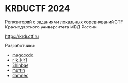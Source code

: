 # KRDUCTF 2024

Репозиторий с заданиями локальных соревнований CTF Краснодарского университета МВД России

<https://krductf.ru>

Разработчики:
- [magecode](https://t.me/magecode)
- [nik_kir1](https://t.me/ffkkuugguu)
- [Shinbae](https://t.me/UnShinbae)
- [muffin](https://t.me/muffin_O3)
- [damned](https://t.me/damned17)